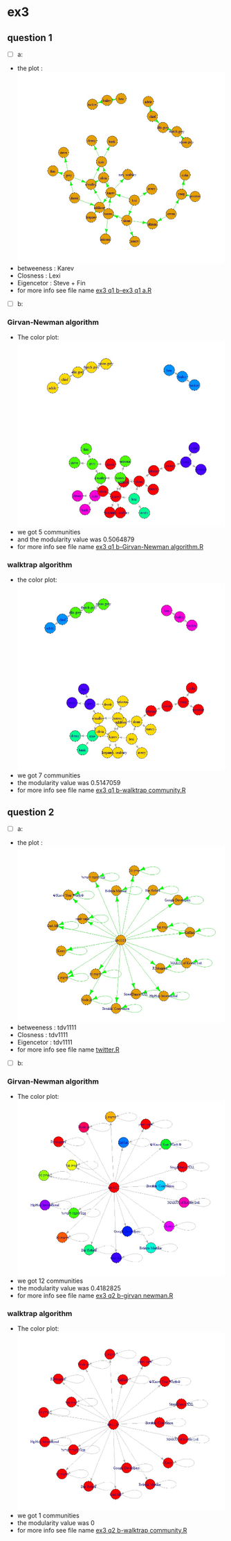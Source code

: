 # ex3
## question 1
- [ ] a: 
- the plot :
![alt tag](EX3.jpg)
- betweeness :  Karev
- Closness : Lexi
- Eigencetor : Steve + Fin
- for more info see file name [ex3 q1 b-ex3 q1 a.R](https://github.com/tDv11/ex3/blob/master/ex3%20q1%20a.R)

- [ ] b:

### Girvan-Newman algorithm

- The color plot:
![alt tag](3.jpg)
- we got 5 communities
- and the modularity value was 0.5064879
- for more info see file name [ex3 q1 b-Girvan-Newman algorithm.R](https://github.com/tDv11/ex3/blob/master/ex3%20q1%20b-Girvan-Newman%20algorithm.R)

### walktrap algorithm

- the color plot:
![alt tag](4.jpg)
- we got 7 communities
- the modularity value was 0.5147059
- for more info see file name [ex3 q1 b-walktrap community.R](https://github.com/tDv11/ex3/blob/master/ex3%20q1%20b%20-walktrap%20community.r)

## question 2
- [ ] a: 
- the plot :
![alt tag](5.jpg)
- betweeness :  tdv1111
- Closness : tdv1111
- Eigencetor : tdv1111
- for more info see file name [twitter.R](https://github.com/tDv11/ex3/blob/master/twitter.R)

- [ ] b:

### Girvan-Newman algorithm
- The color plot:
![alt tag](6.jpg)
- we got 12 communities
- the modularity value was 0.4182825
- for more info see file name [ex3 q2 b-girvan newman.R](https://github.com/tDv11/ex3/blob/master/ex3%20q2%20b-girvan%20newman.R)

### walktrap algorithm
- The color plot:
![alt tag](7.jpg)
- we got 1 communities
- the modularity value was 0
- for more info see file name [ex3 q2 b-walktrap community.R](https://github.com/tDv11/ex3/blob/master/ex3%20q2%20b-walktrap%20community.R)
